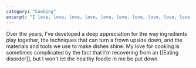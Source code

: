 ```yaml
---
category: "Cooking"
excerpt: "I love, love, love, love, love, love, love, love, love, love to cook."
---
```

Over the years, I've developed a deep appreciation for the way ingredients play together, the techniques that can turn a frown upside down, and the materials and tools we use to make dishes shine. My love for cooking is sometimes complicated by the fact that I'm recovering from an [[Eating disorder]], but I won't let the healthy foodie in me be put down.